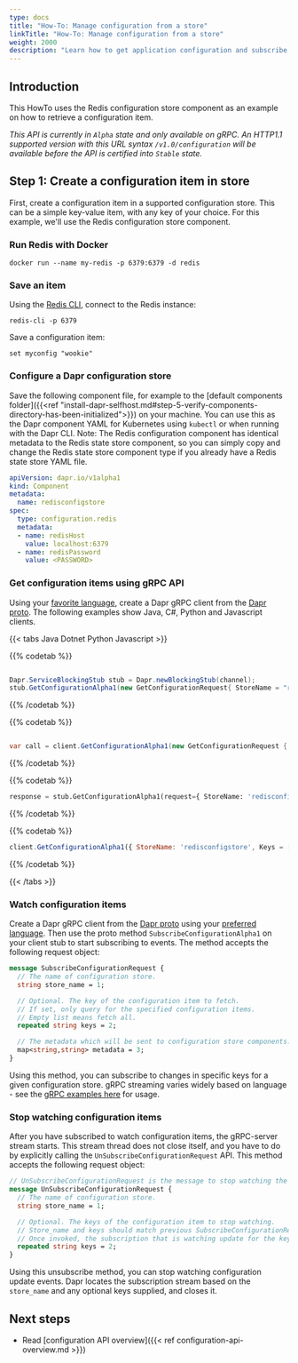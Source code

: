 ```yaml
---
type: docs
title: "How-To: Manage configuration from a store"
linkTitle: "How-To: Manage configuration from a store"
weight: 2000
description: "Learn how to get application configuration and subscribe for changes"
---
```


## Introduction
This HowTo uses the Redis configuration store component as an example on how to retrieve a configuration item.

*This API is currently in `Alpha` state and only available on gRPC. An HTTP1.1 supported version with this URL syntax `/v1.0/configuration` will be available before the API is certified into `Stable` state.*

## Step 1: Create a configuration item in store

First, create a configuration item in a supported configuration store. This can be a simple key-value item, with any key of your choice. For this example, we'll use the Redis configuration store component.

### Run Redis with Docker
```
docker run --name my-redis -p 6379:6379 -d redis
```

### Save an item 

Using the [Redis CLI](https://redis.com/blog/get-redis-cli-without-installing-redis-server/), connect to the Redis instance:

```
redis-cli -p 6379 
```

Save a configuration item:

```
set myconfig "wookie"
```

### Configure a Dapr configuration store

Save the following component file, for example to the [default components folder]({{<ref "install-dapr-selfhost.md#step-5-verify-components-directory-has-been-initialized">}}) on your machine. You can use this as the Dapr component YAML for Kubernetes using `kubectl` or when running with the Dapr CLI. Note: The Redis configuration component has identical metadata to the Redis state store component, so you can simply copy and change the Redis state store component type if you already have a Redis state store YAML file. 

```yaml
apiVersion: dapr.io/v1alpha1
kind: Component
metadata:
  name: redisconfigstore
spec:
  type: configuration.redis
  metadata:
  - name: redisHost
    value: localhost:6379
  - name: redisPassword
    value: <PASSWORD>
```

### Get configuration items using gRPC API

Using your [favorite language](https://grpc.io/docs/languages/), create a Dapr gRPC client from the [Dapr proto](https://github.com/dapr/dapr/blob/master/dapr/proto/runtime/v1/dapr.proto). The following examples show Java, C#, Python and Javascript clients.

{{< tabs Java Dotnet Python Javascript >}}

{{% codetab %}}
```java

Dapr.ServiceBlockingStub stub = Dapr.newBlockingStub(channel);
stub.GetConfigurationAlpha1(new GetConfigurationRequest{ StoreName = "redisconfigstore", Keys = new String[]{"myconfig"} });
```
{{% /codetab %}}

{{% codetab %}}
```csharp

var call = client.GetConfigurationAlpha1(new GetConfigurationRequest { StoreName = "redisconfigstore", Keys = new String[]{"myconfig"} });
```
{{% /codetab %}}

{{% codetab %}}
```python
response = stub.GetConfigurationAlpha1(request={ StoreName: 'redisconfigstore', Keys = ['myconfig'] })
```
{{% /codetab %}}

{{% codetab %}}
```javascript
client.GetConfigurationAlpha1({ StoreName: 'redisconfigstore', Keys = ['myconfig'] })
```
{{% /codetab %}}

{{< /tabs >}}

### Watch configuration items

Create a Dapr gRPC client from the [Dapr proto](https://github.com/dapr/dapr/blob/master/dapr/proto/runtime/v1/dapr.proto) using your [preferred language](https://grpc.io/docs/languages/). Then use the proto method `SubscribeConfigurationAlpha1` on your client stub to start subscribing to events. The method accepts the following request object:

```proto
message SubscribeConfigurationRequest {
  // The name of configuration store.
  string store_name = 1;

  // Optional. The key of the configuration item to fetch.
  // If set, only query for the specified configuration items.
  // Empty list means fetch all.
  repeated string keys = 2;

  // The metadata which will be sent to configuration store components.
  map<string,string> metadata = 3;
}
```

Using this method, you can subscribe to changes in specific keys for a given configuration store. gRPC streaming varies widely based on language - see the [gRPC examples here](https://grpc.io/docs/languages/) for usage.

### Stop watching configuration items

After you have subscribed to watch configuration items, the gRPC-server stream starts. This stream thread does not close itself, and you have to do by explicitly calling the `UnSubscribeConfigurationRequest` API. This method accepts the following request object:

```proto
// UnSubscribeConfigurationRequest is the message to stop watching the key-value configuration.
message UnSubscribeConfigurationRequest {
  // The name of configuration store.
  string store_name = 1;

  // Optional. The keys of the configuration item to stop watching.
  // Store_name and keys should match previous SubscribeConfigurationRequest's keys and store_name.
  // Once invoked, the subscription that is watching update for the key-value event is stopped
  repeated string keys = 2;
}
```

Using this unsubscribe method, you can stop watching configuration update events. Dapr locates the subscription stream based on the `store_name` and any optional keys supplied, and closes it.

## Next steps

* Read [configuration API overview]({{< ref configuration-api-overview.md >}})